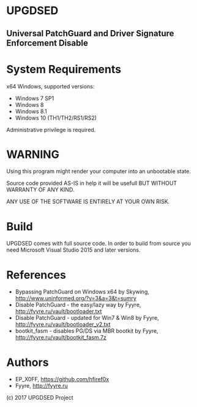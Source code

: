 
# UPGDSED

## Universal PatchGuard and Driver Signature Enforcement Disable


# System Requirements

x64 Windows, supported versions:

* Windows 7 SP1
* Windows 8
* Windows 8.1
* Windows 10 (TH1/TH2/RS1/RS2)

Administrative privilege is required.

# WARNING

Using this program might render your computer into an unbootable state.

Source code provided AS-IS in help it will be usefull BUT WITHOUT WARRANTY OF ANY KIND.

ANY USE OF THE SOFTWARE IS ENTIRELY AT YOUR OWN RISK.

# Build 

UPGDSED comes with full source code.
In order to build from source you need Microsoft Visual Studio 2015 and later versions.

# References

* Bypassing PatchGuard on Windows x64 by Skywing, http://www.uninformed.org/?v=3&a=3&t=sumry
* Disable PatchGuard - the easy/lazy way by Fyyre, http://fyyre.ru/vault/bootloader.txt
* Disable PatchGuard  - updated for Win7 & Win8 by Fyyre, http://fyyre.ru/vault/bootloader_v2.txt
* bootkit_fasm - disables PG/DS via MBR bootkit by Fyyre, http://fyyre.ru/vault/bootkit_fasm.7z

# Authors
* EP_X0FF, https://github.com/hfiref0x
* Fyyre,   http://fyyre.ru

(c) 2017 UPGDSED Project
